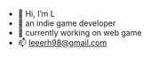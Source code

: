 - 👋 Hi, I’m L
- 👀 an indie game developer
- 🌱 currently working on web game
- 📫 [leeerh98@gmail.com](https://keycode-76.github.io/)

<!---
Elena-1998/Elena-1998 is a ✨ special ✨ repository because its `README.md` (this file) appears on your GitHub profile.
You can click the Preview link to take a look at your changes.
--->
